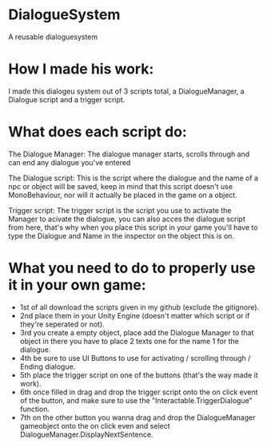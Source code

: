 # DialogueSystem
 A reusable dialoguesystem


# How I made his work:
I made this dialogeu system out of 3 scripts total, a DialogueManager, a Dialogue script and a trigger script.

# What does each script do:
The Dialogue Manager:
The dialogue manager starts, scrolls through and can end any dialogue you've entered

The Dialogue script:
This is the script where the dialogue and the name of a npc or object will be saved, keep in mind that this script doesn't use MonoBehaviour, 
nor will it actually be placed in the game on a object.

Trigger script:
The trigger script is the script you use to activate the Manager to acivate the dialogue, you can also acces the dialogue script from here,
that's why when you place this script in your game you'll have to type the Dialogue and Name in the inspector on the object this is on.

# What you need to do to properly use it in your own game:
 - 1st of all download the scripts given in my github (exclude the gitignore).
 - 2nd place them in your Unity Engine (doesn't matter which script or if they're seperated or not).
 - 3rd you create a empty object, place add the Dialogue Manager to that object in there you have to place 2 texts one for the name 1 for the dialogue.
 - 4th be sure to use UI Buttons to use for activating / scrolling through / Ending dialogue.
 - 5th place the trigger script on one of the buttons (that's the way  made it work).
 - 6th once filled in drag and drop the trigger script onto the on click event of the button, and make sure to use the "Interactable.TriggerDialogue" function.
 - 7th on the other button you wanna drag and drop the DialogueManager gameobject onto the on click even and select DialogueManager.DisplayNextSentence.
